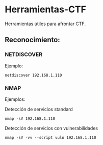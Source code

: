 # Herramientas-CTF
Herramientas útiles para afrontar CTF.

## Reconocimiento:
### NETDISCOVER
Ejemplo:
```
netdiscover 192.168.1.110
```
### NMAP
Ejemplos:

Detección de servicios standard
```
nmap -sV 192.168.1.110
```
Detección de servicios con vulnerabilidades
```
nmap -sV -vv --script vuln 192.168.1.110
```
